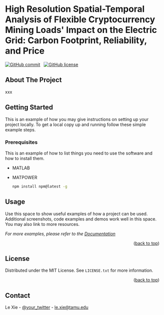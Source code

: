 # High Resolution Spatial-Temporal Analysis of Flexible Cryptocurrency Mining Loads' Impact on the Electric Grid: Carbon Footprint, Reliability, and Price

[![GitHub commit](https://img.shields.io/github/last-commit/tamu-engineering-research/Crypto_mining_impacts)](https://github.com/tamu-engineering-research/Crypto_mining_impacts/commits/master) &nbsp;
[![GitHub license](https://img.shields.io/badge/license-MIT-yellow)](https://choosealicense.com/licenses/mit/)

<!-- ABOUT THE PROJECT -->
## About The Project

xxx 



<!-- GETTING STARTED -->
## Getting Started

This is an example of how you may give instructions on setting up your project locally.
To get a local copy up and running follow these simple example steps.

### Prerequisites

This is an example of how to list things you need to use the software and how to install them.
* MATLAB

* MATPOWER
  ```sh
  npm install npm@latest -g
  ```

<!-- USAGE EXAMPLES -->
## Usage

Use this space to show useful examples of how a project can be used. Additional screenshots, code examples and demos work well in this space. You may also link to more resources.

_For more examples, please refer to the [Documentation](https://example.com)_

<p align="right">(<a href="#readme-top">back to top</a>)</p>



<!-- LICENSE -->
## License

Distributed under the MIT License. See `LICENSE.txt` for more information.

<p align="right">(<a href="#readme-top">back to top</a>)</p>


<!-- CONTACT -->
## Contact

Le Xie - [@your_twitter](https://twitter.com/your_username) - le.xie@tamu.edu

<!---
Project Link: [xxx](https://github.com/your_username/repo_name)
--->
